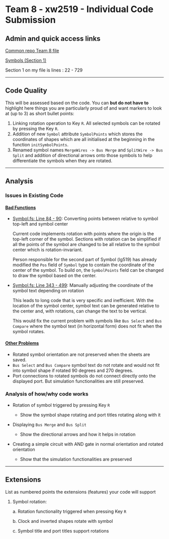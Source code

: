 # Team 8 - xw2519 - Individual Code Submission

## Admin and quick access links

[Common repo Team 8 file](https://github.com/tomcl/hlp22docs/blob/main/Team8.md)

[Symbols (Section 1)](https://github.com/xw2519/HLP-Project-2022-Team-8/blob/hlp22-indiv-assess-xw2519/src/Renderer/DrawBlock/Symbol.fs)

Section 1 on my file is lines : 22 - 729

--- 

## Code Quality

This will be assessed based on the code. You can **but do not have to** highlight here things you are particularly proud of and want markers to look at (up to 3) as short bullet points:

1. Linking rotation operation to Key `R`. All selected symbols can be rotated by pressing the Key `R`.
2. Addition of new `Symbol` attribute `SymbolPoints` which stores the coordinates of shapes which are all initialised at the beginning in the function `initSymbolPoints`. 
3. Renamed symbol names `MergeWires -> Bus Merge` and `SplitWire -> Bus Split` and addition of directional arrows onto those symbols to help differentiate the symbols when they are rotated. 

--- 

## Analysis

### Issues in Existing Code

#### <u> Bad Functions </u>

- [Symbol.fs: Line 84 - 90](https://github.com/xw2519/HLP-Project-2022-Team-8/blob/824810d5f7c135d58a55ca1fa909e6a1c7bca9c6/src/Renderer/DrawBlock/Symbol.fs#L84-L90): Converting points between relative to symbol top-left and symbol center

    Current code implements rotation with points where the origin is the top-left corner of the symbol. Sections with rotation can be simplified if all the points of the symbol are changed to be all relative to the symbol center which is rotation-invariant. 

    Person responsible for the second part of Symbol (lg519) has already modified the `Pos` field of `Symbol` type to contain the coordinate of the center of the symbol. To build on, the `SymbolPoints` field can be changed to draw the symbol based on the center. 

- [Symbol.fs: Line 343 - 499](https://github.com/xw2519/HLP-Project-2022-Team-8/blob/824810d5f7c135d58a55ca1fa909e6a1c7bca9c6/src/Renderer/DrawBlock/Symbol.fs#L343-L499): Manually adjusting the coordinate of the symbol text depending on rotation

    This leads to long code that is very specific and inefficient. With the location of the symbol center, symbol text can be generated relative to the center and, with rotations, can change the text to be vertical. 

    This would fix the current problem with symbols like `Bus Select` and `Bus Compare` where the symbol text (in horizontal form) does not fit when the symbol rotates. 

#### <u> Other Problems </u> 

- Rotated symbol orientation are not preserved when the sheets are saved. 
- `Bus Select` and `Bus Compare` symbol text do not rotate and would not fit into symbol shape if rotated 90 degrees and 270 degrees.
- Port connections to rotated symbols do not connect directly onto the displayed port. But simulation functionalities are still preserved.

### Analysis of how/why code works

- Rotation of symbol triggered by pressing Key `R` 
  - Show the symbol shape rotating and port titles rotating along with it 

- Displaying `Bus Merge` and `Bus Split` 
  - Show the directional arrows and how it helps in rotation

- Creating a simple circuit with AND gate in normal orientation and rotated orientation
  - Show that the simulation functionalities are preserved

--- 

## Extensions

List as numbered points the extensions (features) your code will support

1. Symbol rotation:
   
   a. Rotation functionality triggered when pressing Key `R` 

   b. Clock and inverted shapes rotate with symbol 

   c. Symbol title and port titles support rotations





